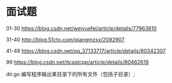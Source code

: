 # 面试题
01-30 https://blog.csdn.net/weiyuefei/article/details/77963810

31-40 http://blog.51cto.com/qiangmzsx/2092907

41-48 https://blog.csdn.net/qq_37133717/article/details/80342307

99    https://blog.csdn.net/itcastcpp/article/details/80462619

dir.go 编写程序输出某目录下的所有文件（包括子目录）;
